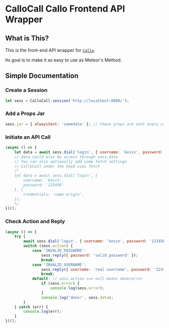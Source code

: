 # CalloCall Callo Frontend API Wrapper

## What is This?

This is the front-end API wrapper for [`Callo`](https://www.npmjs.com/package/callo).

Its goal is to make it as easy to use as Meteor's Method.

## Simple Documentation

### Create a Session

```javascript
let sess = CalloCall.session('http://localhost:8000/');
```

### Add a Props Jar

```javascript
sess.jar = { alwaysSent: 'somedata' }; // these props are sent every call, unless explicitly overwritten. Feels like cookie in a way
```

### Initiate an API Call

```javascript
(async () => {
    let data = await sess.dial('login', { username: 'kevin', password: '123456' });
    // data could also be access through sess.data
    // You can also optionally add some fetch settings
    // CalloCall under the hood uses fetch
    /*
    let data = await sess.dial('login', {
    	username: 'kevin',
    	password: '123456'
    }, {
        credentials: 'same-origin',
    });
    */
})();
```

### Check Action and Reply

```javascript
(async () => {
	try {
		await sess.dial('login', { username: 'kevin', password: '123456' });
        switch (sess.action) {
            case 'INVALID_PASSWORD':
                sess.reply({ password: 'valid_password' });
                break;
            case 'INVALID_USERNAME':
                sess.reply({ username: 'real username', password: '123456' });
                break;
            default: // sess.action === null means done/error
                if (sess.error) {
                    console.log(sess.error);
                }
                console.log('done!', sess.data);
        }
    } catch (err) {
		console.log(err);
	}
})();
```